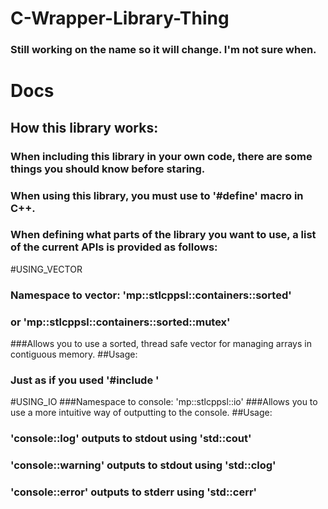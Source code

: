 # C-Wrapper-Library-Thing
### Still working on the name so it will change. I'm not sure when.

# Docs
## How this library works:
 ### When including this library in your own code, there are some things you should know before staring.



### When using this library, you must use to '#define' macro in C++.
### When defining what parts of the library you want to use, a list of the current APIs is provided as follows:

#USING_VECTOR
### Namespace to vector: 'mp::stlcppsl::containers::sorted' 
   ### or 'mp::stlcppsl::containers::sorted::mutex'
###Allows you to use a sorted, thread safe vector for managing arrays in contiguous memory.
##Usage:
   ### Just as if you used '#include <vector>'

#USING_IO
###Namespace to console: 'mp::stlcppsl::io'
###Allows you to use a more intuitive way of outputting to the console.
##Usage:
   ### 'console::log' outputs to stdout using 'std::cout'
   ### 'console::warning' outputs to stdout using 'std::clog'
   ### 'console::error' outputs to stderr using 'std::cerr'
